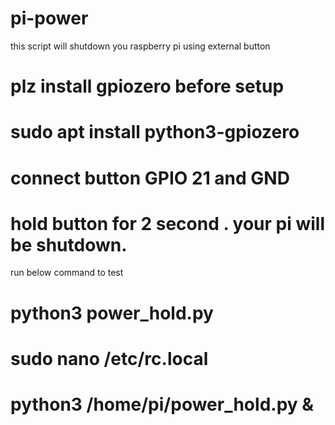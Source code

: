 # pi-power
this script will shutdown you raspberry pi using external button
# plz install gpiozero before setup
# sudo apt install python3-gpiozero
# connect button GPIO 21 and GND
# hold button for 2 second . your pi will be shutdown.
run below command to test
# python3 power_hold.py
# sudo nano /etc/rc.local
# python3 /home/pi/power_hold.py &
